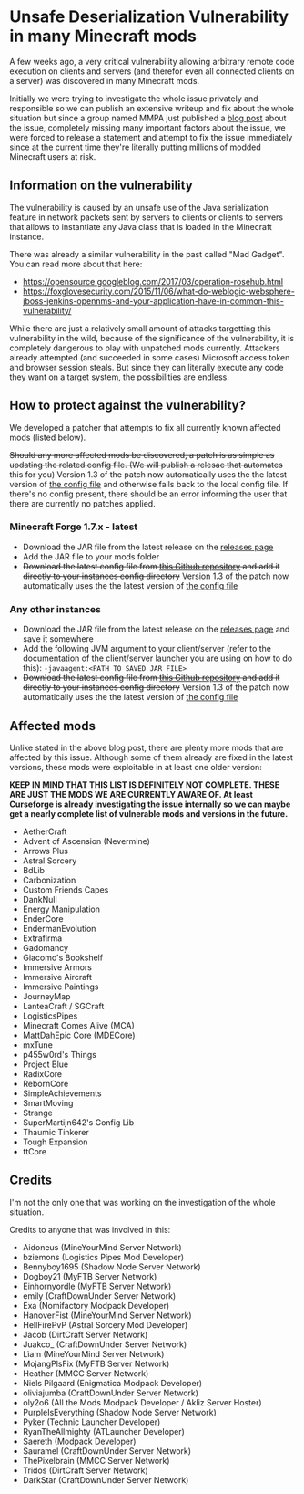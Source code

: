 # Unsafe Deserialization Vulnerability in many Minecraft mods

A few weeks ago, a very critical vulnerability allowing arbitrary remote code execution on clients and servers (and therefor even all connected clients on a server) was discovered in many Minecraft mods.

Initially we were trying to investigate the whole issue privately and responsible so we can publish an extensive writeup and fix about the whole situation but since a group
named MMPA just published a [blog post](https://blog.mmpa.info/posts/bleeding-pipe/) about the issue, completely missing many important factors about the issue, we were forced to release a statement and attempt to fix the issue immediately since at
the current time they're literally putting millions of modded Minecraft users at risk.

## Information on the vulnerability

The vulnerability is caused by an unsafe use of the Java serialization feature in network packets sent by servers to clients or clients to servers that allows to instantiate any Java class that is loaded in the Minecraft instance.

There was already a similar vulnerability in the past called "Mad Gadget". You can read more about that here:
- https://opensource.googleblog.com/2017/03/operation-rosehub.html
- https://foxglovesecurity.com/2015/11/06/what-do-weblogic-websphere-jboss-jenkins-opennms-and-your-application-have-in-common-this-vulnerability/

While there are just a relatively small amount of attacks targetting this vulnerability in the wild, because of the significance of the vulnerability, it is completely dangerous to play with unpatched mods currently.
Attackers already attempted (and succeeded in some cases) Microsoft access token and browser session steals. But since they can literally execute any code they want on a target system, the possibilities are endless.

## How to protect against the vulnerability?

We developed a patcher that attempts to fix all currently known affected mods (listed below).

~~Should any more affected mods be discovered, a patch is as simple as updating the related config file. (We will publish a relesae that automates this for you)~~ Version 1.3 of the patch now automatically uses the the latest version of [the config file](https://github.com/dogboy21/serializationisbad/blob/master/serializationisbad.json) and otherwise falls back to the local config file. If there's no config present, there should be an error informing the user that there are currently no patches applied.

### Minecraft Forge 1.7.x - latest

- Download the JAR file from the latest release on the [releases page](https://github.com/dogboy21/serializationisbad/releases)
- Add the JAR file to your mods folder
- ~~Download the latest config file from [this Github repository](https://github.com/dogboy21/serializationisbad/blob/master/serializationisbad.json) and add it directly to your instances config directory~~  Version 1.3 of the patch now automatically uses the the latest version of [the config file](https://github.com/dogboy21/serializationisbad/blob/master/serializationisbad.json)

### Any other instances

- Download the JAR file from the latest release on the [releases page](https://github.com/dogboy21/serializationisbad/releases) and save it somewhere
- Add the following JVM argument to your client/server (refer to the documentation of the client/server launcher you are using on how to do this): `-javaagent:<PATH TO SAVED JAR FILE>`
- ~~Download the latest config file from [this Github repository](https://github.com/dogboy21/serializationisbad/blob/master/serializationisbad.json) and add it directly to your instances config directory~~ Version 1.3 of the patch now automatically uses the the latest version of [the config file](https://github.com/dogboy21/serializationisbad/blob/master/serializationisbad.json)

## Affected mods

Unlike stated in the above blog post, there are plenty more mods that are affected by this issue.
Although some of them already are fixed in the latest versions, these mods were exploitable in at least one older version:

**KEEP IN MIND THAT THIS LIST IS DEFINITELY NOT COMPLETE. THESE ARE JUST THE MODS WE ARE CURRENTLY AWARE OF. At least Curseforge is already investigating the issue internally so we can maybe get a nearly complete list of vulnerable mods and versions in the future.**

- AetherCraft
- Advent of Ascension (Nevermine)
- Arrows Plus
- Astral Sorcery
- BdLib
- Carbonization
- Custom Friends Capes
- DankNull
- Energy Manipulation
- EnderCore
- EndermanEvolution
- Extrafirma
- Gadomancy
- Giacomo's Bookshelf
- Immersive Armors
- Immersive Aircraft
- Immersive Paintings
- JourneyMap
- LanteaCraft / SGCraft
- LogisticsPipes
- Minecraft Comes Alive (MCA)
- MattDahEpic Core (MDECore)
- mxTune
- p455w0rd's Things
- Project Blue
- RadixCore
- RebornCore
- SimpleAchievements
- SmartMoving
- Strange
- SuperMartijn642's Config Lib
- Thaumic Tinkerer
- Tough Expansion
- ttCore

## Credits

I'm not the only one that was working on the investigation of the whole situation.

Credits to anyone that was involved in this:

- Aidoneus (MineYourMind Server Network)
- bziemons (Logistics Pipes Mod Developer)
- Bennyboy1695 (Shadow Node Server Network)
- Dogboy21 (MyFTB Server Network)
- Einhornyordle (MyFTB Server Network)
- emily (CraftDownUnder Server Network)
- Exa (Nomifactory Modpack Developer)
- HanoverFist (MineYourMind Server Network)
- HellFirePvP (Astral Sorcery Mod Developer)
- Jacob (DirtCraft Server Network)
- Juakco_ (CraftDownUnder Server Network)
- Lìam (MineYourMind Server Network)
- MojangPlsFix (MyFTB Server Network)
- Heather (MMCC Server Network)
- Niels Pilgaard (Enigmatica Modpack Developer)
- oliviajumba (CraftDownUnder Server Network)
- oly2o6 (All the Mods Modpack Developer / Akliz Server Hoster)
- PurpleIsEverything (Shadow Node Server Network)
- Pyker (Technic Launcher Developer)
- RyanTheAllmighty (ATLauncher Developer)
- Saereth (Modpack Developer)
- Sauramel (CraftDownUnder Server Network)
- ThePixelbrain (MMCC Server Network)
- Tridos (DirtCraft Server Network)
- DarkStar (CraftDownUnder Server Network)

